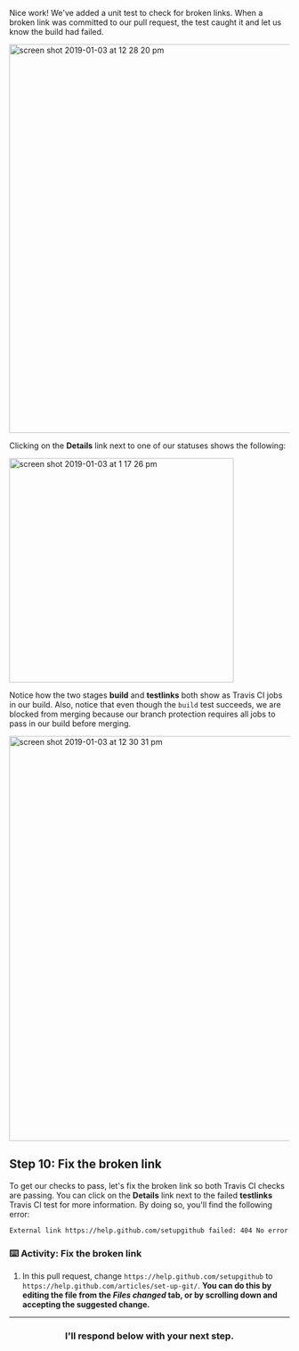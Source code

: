 Nice work! We've added a unit test to check for broken links. When a broken link was committed to our pull request, the test caught it and let us know the build had failed.

<img width="698" alt="screen shot 2019-01-03 at 12 28 20 pm" src="https://user-images.githubusercontent.com/6351798/50662510-e5050080-0f63-11e9-8f8b-85635772f05a.png">

Clicking on the **Details** link next to one of our statuses shows the following:

<img width="403" alt="screen shot 2019-01-03 at 1 17 26 pm" src="https://user-images.githubusercontent.com/6351798/50662565-1087eb00-0f64-11e9-90d9-001abf6cce5f.png">

Notice how the two stages **build** and **testlinks** both show as Travis CI jobs in our build. Also, notice that even though the `build` test succeeds, we are blocked from merging because our branch protection requires all jobs to pass in our build before merging.

<img width="727" alt="screen shot 2019-01-03 at 12 30 31 pm" src="https://user-images.githubusercontent.com/6351798/50662858-03b7c700-0f65-11e9-8a9a-48401d1864bf.png">

## Step 10: Fix the broken link

To get our checks to pass, let's fix the broken link so both Travis CI checks are passing. You can click on the **Details** link next to the failed **testlinks** Travis CI test for more information. By doing so, you'll find the following error:

```
External link https://help.github.com/setupgithub failed: 404 No error
```

### :keyboard: Activity: Fix the broken link

1. In this pull request, change `https://help.github.com/setupgithub` to `https://help.github.com/articles/set-up-git/`. **You can do this by editing the file from the _Files changed_ tab, or by scrolling down and accepting the suggested change.**

<hr>
<h3 align="center">I'll respond below with your next step.</h3>
